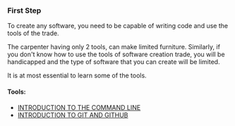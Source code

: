 ### First Step

To create any software, you need to be capable of writing code and use the tools of the trade.  

The carpenter having only 2 tools, can make limited furniture. Similarly, if you don't know how to use the tools of software creation trade, you will be handicapped and the type of software that you can create will be limited.  

It is at most essential to learn some of the tools.  


#### Tools:  
- [INTRODUCTION TO THE COMMAND LINE](https://launchschool.com/books/command_line)
- [INTRODUCTION TO GIT AND GITHUB](https://launchschool.com/books/git])
